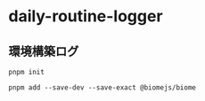 # daily-routine-logger


## 環境構築ログ

```
pnpm init

pnpm add --save-dev --save-exact @biomejs/biome
```
